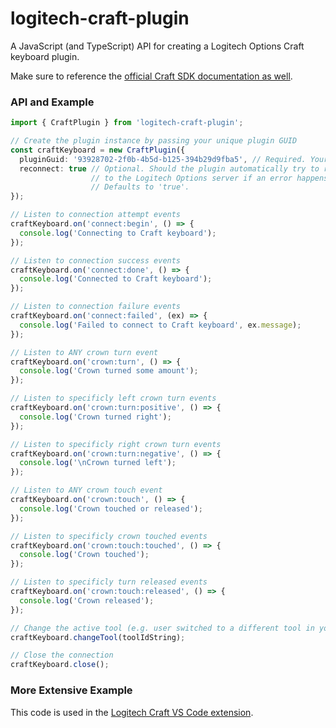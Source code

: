 # logitech-craft-plugin



A JavaScript (and TypeScript) API for creating a Logitech Options Craft keyboard plugin.

Make sure to reference the [official Craft SDK documentation as well](https://github.com/Logitech/logi_craft_sdk/blob/master/documentation/Craft_Crown_SDK.md).

### API and Example

```ts
import { CraftPlugin } from 'logitech-craft-plugin';

// Create the plugin instance by passing your unique plugin GUID
const craftKeyboard = new CraftPlugin({
  pluginGuid: '93928702-2f0b-4b5d-b125-394b29d9fba5', // Required. Your plugin GUID.
  reconnect: true // Optional. Should the plugin automatically try to reconnect
                  // to the Logitech Options server if an error happens?
                  // Defaults to 'true'.
});

// Listen to connection attempt events
craftKeyboard.on('connect:begin', () => {
  console.log('Connecting to Craft keyboard');
});

// Listen to connection success events
craftKeyboard.on('connect:done', () => {
  console.log('Connected to Craft keyboard');
});

// Listen to connection failure events
craftKeyboard.on('connect:failed', (ex) => {
  console.log('Failed to connect to Craft keyboard', ex.message);
});

// Listen to ANY crown turn event
craftKeyboard.on('crown:turn', () => {
  console.log('Crown turned some amount');
});

// Listen to specificly left crown turn events
craftKeyboard.on('crown:turn:positive', () => {
  console.log('Crown turned right');
});

// Listen to specificly right crown turn events
craftKeyboard.on('crown:turn:negative', () => {
  console.log('\nCrown turned left');
});

// Listen to ANY crown touch event
craftKeyboard.on('crown:touch', () => {
  console.log('Crown touched or released');
});

// Listen to specificly crown touched events
craftKeyboard.on('crown:touch:touched', () => {
  console.log('Crown touched');
});

// Listen to specificly turn released events
craftKeyboard.on('crown:touch:released', () => {
  console.log('Crown released');
});

// Change the active tool (e.g. user switched to a different tool in your app)
craftKeyboard.changeTool(toolIdString);

// Close the connection
craftKeyboard.close();
```

### More Extensive Example

This code is used in the [Logitech Craft VS Code extension](https://github.com/idolize/logitech-craft-vscode).
